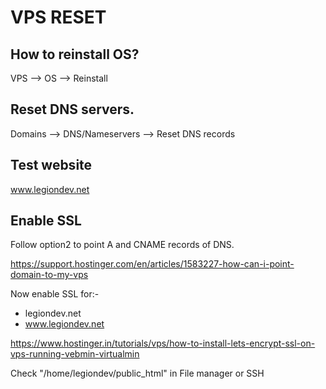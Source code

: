 # VPS RESET

## How to reinstall OS?
VPS --> OS --> Reinstall

## Reset DNS servers.
Domains --> DNS/Nameservers --> Reset DNS records


## Test website
www.legiondev.net

## Enable SSL
Follow option2 to point A and CNAME records of DNS.

https://support.hostinger.com/en/articles/1583227-how-can-i-point-domain-to-my-vps


Now enable SSL for:-
- legiondev.net
- www.legiondev.net

https://www.hostinger.in/tutorials/vps/how-to-install-lets-encrypt-ssl-on-vps-running-vebmin-virtualmin

Check "/home/legiondev/public_html" in File manager or SSH